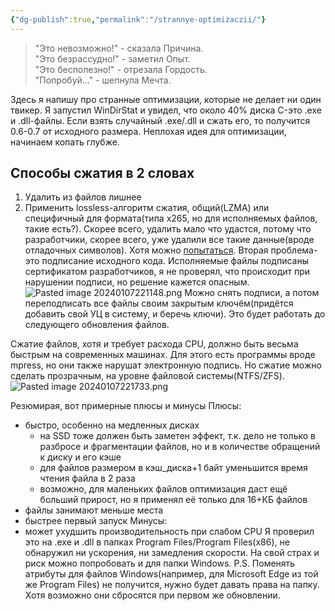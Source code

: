 ```yaml
---
{"dg-publish":true,"permalink":"/strannye-optimizaczii/"}
---
```



> "Это невозможно!" - сказала Причина.  
> "Это безрассудно!" - заметил Опыт.  
> "Это бесполезно!" - отрезала Гордость.  
> "Попробуй..." - шепнула Мечта.

Здесь я напишу про странные оптимизации, которые не делает ни один твикер. Я запустил WinDirStat и увидел, что около 40% диска C-это .exe и .dll-файлы. Если взять случайный .exe/.dll и сжать его, то получится 0.6-0.7 от исходного размера. Неплохая идея для оптимизации, начинаем копать глубже.
## Способы сжатия в 2 словах

1. Удалить из файлов лишнее
2. Применить lossless-алгоритм сжатия, общий(LZMA) или специфичный для формата(типа x265, но для исполняемых файлов, такие есть?).
Скорее всего, удалить мало что удастся, потому что разработчики, скорее всего, уже удалили все такие данные(вроде отладочных символов). Хотя можно [попытаться](https://xakep.ru/2012/10/29/own-exe-files-packer/). Вторая проблема-это подписание исходного кода. Исполняемые файлы подписаны сертификатом разработчиков, я не проверял, что происходит при нарушении подписи, но решение кажется опасным.
![Pasted image 20240107221148.png](/img/user/Pasted%20image%2020240107221148.png)
Можно снять подписи, а потом переподписать все файлы своим закрытым ключём(придётся добавить свой УЦ в систему, и беречь ключи). Это будет работать до следующего обновления файлов.

Сжатие файлов, хотя и требует расхода CPU, должно быть весьма быстрым на современных машинах. Для этого есть программы вроде mpress, но они также нарушат электронную подпись. Но сжатие можно сделать прозрачным, на уровне файловой системы(NTFS/ZFS).
![Pasted image 20240107221733.png](/img/user/Pasted%20image%2020240107221733.png)

Резюмирая, вот примерные плюсы и минусы
Плюсы:
- быстро, особенно на медленных дисках
	- на SSD тоже должен быть заметен эффект, т.к. дело не только в разбросе и фрагментации файлов, но и в количестве обращений к диску и его кэше
	- для файлов размером в кэш_диска+1 байт уменьшится время чтения файла в 2 раза
	- возможно, для маленьких файлов оптимизация даст ещё больший прирост, но я применял её только для 16+КБ файлов
- файлы занимают меньше места
- быстрее первый запуск
Минусы:
- может ухудшить производительность при слабом CPU
Я проверил это на .exe и .dll в папках Program Files/Program Files(x86), не обнаружил ни ускорения, ни замедления скорости. На свой страх и риск можно попробовать и для папки Windows.
P.S. Поменять атрибуты для файлов Windows(например, для Microsoft Edge из той же Program Files) не получится, нужно будет давать права на папку. Хотя возможно они сбросятся при первом же обновлении.